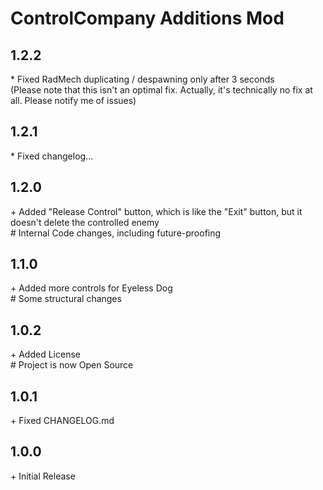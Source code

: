 # ControlCompany Additions Mod

## 1.2.2

\* Fixed RadMech duplicating / despawning only after 3 seconds<br>
(Please note that this isn't an optimal fix. Actually, it's technically no fix at all. Please notify me of issues)<br>

## 1.2.1

\* Fixed changelog...<br>

## 1.2.0

\+ Added "Release Control" button, which is like the "Exit" button, but it doesn't delete the controlled enemy<br>
\# Internal Code changes, including future-proofing<br>

## 1.1.0

\+ Added more controls for Eyeless Dog<br>
\# Some structural changes<br>

## 1.0.2

\+ Added License<br>
\# Project is now Open Source

## 1.0.1

\+ Fixed CHANGELOG.md<br>

## 1.0.0

\+ Initial Release<br>
